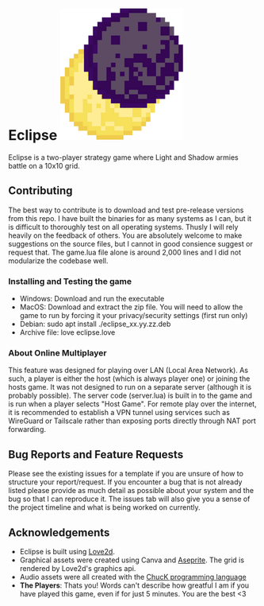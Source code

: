 # Eclipse   ![eclipse logo](eclipse_logo.png)
Eclipse is a two-player strategy game where Light and Shadow armies battle on a 10x10 grid. 

## Contributing

The best way to contribute is to download and test pre-release versions from this repo. I have built the binaries for as many systems as I can, but it is difficult to thoroughly test on all operating systems. Thusly I will rely heavily on the feedback of others. You are absolutely welcome to make suggestions on the source files, but I cannot in good consience suggest or request that. The game.lua file alone is around 2,000 lines and I did not modularize the codebase well.  

### Installing and Testing the game
- Windows: Download and run the executable
- MacOS: Download and extract the zip file. You will need to allow the game to run by forcing it your privacy/security settings (first run only)
- Debian: sudo apt install ./eclipse_xx.yy.zz.deb
- Archive file: love eclipse.love

### About Online Multiplayer
This feature was designed for playing over LAN (Local Area Network). As such, a player is either the host (which is always player one) or joining the hosts game. It was not designed to run on a separate server (although it is probably possible). The server code (server.lua) is built in to the game and is run when a player selects "Host Game". For remote play over the internet, it is recommended to establish a VPN tunnel using services such as WireGuard or Tailscale rather than exposing ports directly through NAT port forwarding.

## Bug Reports and Feature Requests
Please see the existing issues for a template if you are unsure of how to structure your report/request. If you encounter a bug that is not already listed please provide as much detail as possible about your system and the bug so that I can reproduce it. The issues tab will also give you a sense of the project timeline and what is being worked on currently.

## Acknowledgements 
- Eclipse is built using [Love2d](https://love2d.org/).
- Graphical assets were created using Canva and [Aseprite](https://www.aseprite.org/). The grid is rendered by Love2d's graphics api.
- Audio assets were all created with the [ChucK programming language](https://chuck.stanford.edu/)
- **The Players**: Thats you! Words can't describe how greatful I am if you have played this game, even if for just 5 minutes. You are the best <3

